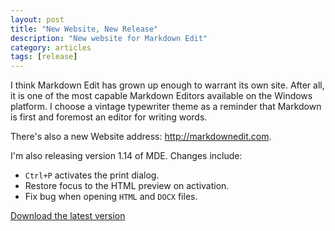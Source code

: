 ```yaml
---
layout: post
title: "New Website, New Release"
description: "New website for Markdown Edit"
category: articles
tags: [release]
---
```


I think Markdown Edit has grown up enough to warrant its own site. After
all, it is one of the most capable Markdown Editors available on the
Windows platform. I choose a vintage typewriter theme as a reminder that
Markdown is first and foremost an editor for writing words.

There's also a new Website address: <http://markdownedit.com>.

I'm also releasing version 1.14 of MDE. Changes include:

-   `Ctrl+P` activates the print dialog.
-   Restore focus to the HTML preview on activation.
-   Fix bug when opening `HTML` and `DOCX` files.

[Download the latest
version](https://github.com/mike-ward/Markdown-Edit/releases/latest)
